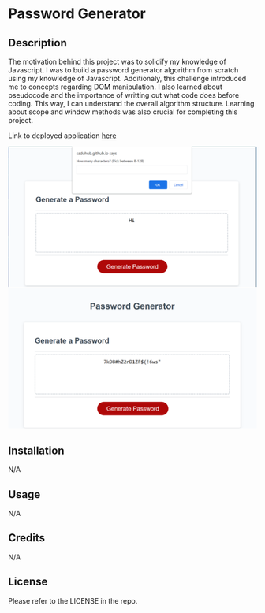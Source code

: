 # Password Generator

## Description

The motivation behind this project was to solidify my knowledge of Javascript. I was to build a password generator algorithm from scratch using my knowledge of Javascript. Additionaly, this challenge introduced me to concepts regarding DOM manipulation. I also learned about pseudocode and the importance of writting out what code does before coding. This way, I can understand the overall algorithm structure. Learning about scope and window methods was also crucial for completing this project. 

Link to deployed application [here](https://saduhub.github.io/Password_Generator/)

![Screenshot of prompt](assets/User_Prompt.png)
![Screenshot of output](assets/Output.png)

## Installation

N/A

## Usage

N/A

## Credits

N/A

## License

Please refer to the LICENSE in the repo.